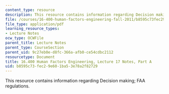 ```yaml
---
content_type: resource
description: This resource contains information regarding Decision making; FAA regulations.
file: /courses/16-400-human-factors-engineering-fall-2011/b8595c73fec29e601ba53e78a2f82729_MIT16_400F11_lec17a.pdf
file_type: application/pdf
learning_resource_types:
- Lecture Notes
ocw_type: OCWFile
parent_title: Lecture Notes
parent_type: CourseSection
parent_uid: 9c27eb0e-d8fc-366a-afb0-ce54cdbc2112
resourcetype: Document
title: 16.400 Human Factors Engineering, Lecture 17 Notes, Part A
uid: b8595c73-fec2-9e60-1ba5-3e78a2f82729
---
```

This resource contains information regarding Decision making; FAA regulations.